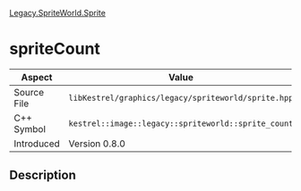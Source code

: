 [Legacy.SpriteWorld.Sprite](index)
# spriteCount
| Aspect | Value |
| --- | --- |
| Source File | `libKestrel/graphics/legacy/spriteworld/sprite.hpp` |
| C++ Symbol | `kestrel::image::legacy::spriteworld::sprite_count` |
| Introduced | Version 0.8.0 |
## Description

